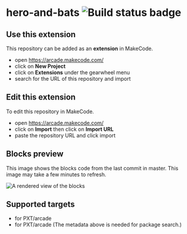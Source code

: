 # hero-and-bats ![Build status badge](https://github.com/chihinchan/hero-and-bats/workflows/MakeCode/badge.svg)



## Use this extension

This repository can be added as an **extension** in MakeCode.

* open https://arcade.makecode.com/
* click on **New Project**
* click on **Extensions** under the gearwheel menu
* search for the URL of this repository and import

## Edit this extension

To edit this repository in MakeCode.

* open https://arcade.makecode.com/
* click on **Import** then click on **Import URL**
* paste the repository URL and click import

## Blocks preview

This image shows the blocks code from the last commit in master.
This image may take a few minutes to refresh.

![A rendered view of the blocks](https://github.com/chihinchan/hero-and-bats/raw/master/.makecode/blocks.png)

## Supported targets

* for PXT/arcade
* for PXT/arcade
(The metadata above is needed for package search.)


